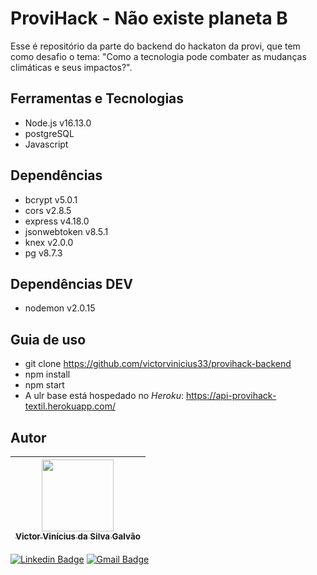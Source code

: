 # ProviHack - Não existe planeta B

Esse é repositório da parte do backend do hackaton da provi, que tem como desafio o tema: "Como a tecnologia pode combater as mudanças climáticas e seus impactos?".

## Ferramentas e Tecnologias

- Node.js v16.13.0
- postgreSQL
- Javascript

## Dependências

- bcrypt v5.0.1
- cors v2.8.5
- express v4.18.0
- jsonwebtoken v8.5.1
- knex v2.0.0
- pg v8.7.3

## Dependências DEV

- nodemon v2.0.15

## Guia de uso

- git clone https://github.com/victorvinicius33/provihack-backend
- npm install
- npm start
- A ulr base está hospedado no *Heroku*: https://api-provihack-textil.herokuapp.com/

## Autor

| [<img src="https://avatars.githubusercontent.com/u/94022088?s=400&u=829c8531a69be7d30b1096c762a5ff4f9a7172fe&v=4" width=115><br><sub>Victor Vinícius da Silva Galvão</sub>](https://github.com/victorvinicius33) 
| :---: |

[![Linkedin Badge](https://img.shields.io/badge/-Victor-blue?style=flat-square&logo=Linkedin&logoColor=white&link=https://www.linkedin.com/in/victor-v-s-galvao/)](https://www.linkedin.com/in/victor-v-s-galvao/) 
[![Gmail Badge](https://img.shields.io/badge/-victorvinicius33.vv@gmail.com-c14438?style=flat-square&logo=Gmail&logoColor=white&link=mailto:victorvinicius33.vv@gmail.com)](mailto:victorvinicius33.vv@gmail.com)
